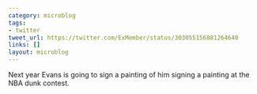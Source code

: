 ```yaml
---
category: microblog
tags:
- twitter
tweet_url: https://twitter.com/ExMember/status/303055156881264640
links: []
layout: microblog
---
```

Next year Evans is going to sign a painting of him signing a painting at the NBA dunk contest.
